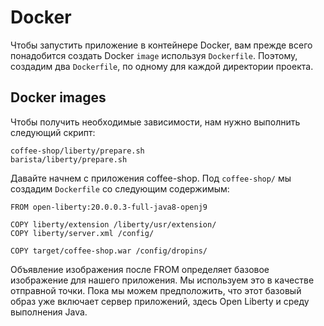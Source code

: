 # Docker

 Чтобы запустить приложение в контейнере Docker, вам прежде всего понадобится создать Docker `image` используя `Dockerfile`. Поэтому, создадим два `Dockerfile`, по одному для каждой директории проекта.

 ## Docker images
 
 Чтобы получить необходимые зависимости, нам нужно выполнить следующий скрипт:
 ```
 coffee-shop/liberty/prepare.sh
 barista/liberty/prepare.sh
 ```
 Давайте начнем с приложения coffee-shop. Под `coffee-shop/` мы создадим `Dockerfile` со следующим содержимым:
 ```
 FROM open-liberty:20.0.0.3-full-java8-openj9

 COPY liberty/extension /liberty/usr/extension/
 COPY liberty/server.xml /config/

 COPY target/coffee-shop.war /config/dropins/
 ```
 Объявление изображения после FROM определяет базовое изображение для нашего приложения. Мы используем это в качестве отправной точки. Пока мы можем предположить, что этот базовый образ уже включает сервер приложений, здесь Open Liberty и среду выполнения Java.

